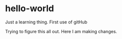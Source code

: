 # hello-world
Just a learning thing.  First use of gitHub

Trying to figure this all out.  Here I am making changes.
